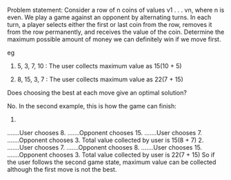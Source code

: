 Problem statement: Consider a row of n coins of values v1 . . . vn, where n is even. We play a game against an opponent by alternating turns. In each turn, a player selects either the first or last coin from the row, removes it from the row permanently, and receives the value of the coin. Determine the maximum possible amount of money we can definitely win if we move first.

eg
1. 5, 3, 7, 10 : The user collects maximum value as 15(10 + 5)

2. 8, 15, 3, 7 : The user collects maximum value as 22(7 + 15)

Does choosing the best at each move give an optimal solution?

No. In the second example, this is how the game can finish:

1.
…….User chooses 8.
…….Opponent chooses 15.
…….User chooses 7.
…….Opponent chooses 3.
Total value collected by user is 15(8 + 7)
2.
…….User chooses 7.
…….Opponent chooses 8.
…….User chooses 15.
…….Opponent chooses 3.
Total value collected by user is 22(7 + 15)
So if the user follows the second game state, maximum value can be collected although the first move is not the best.